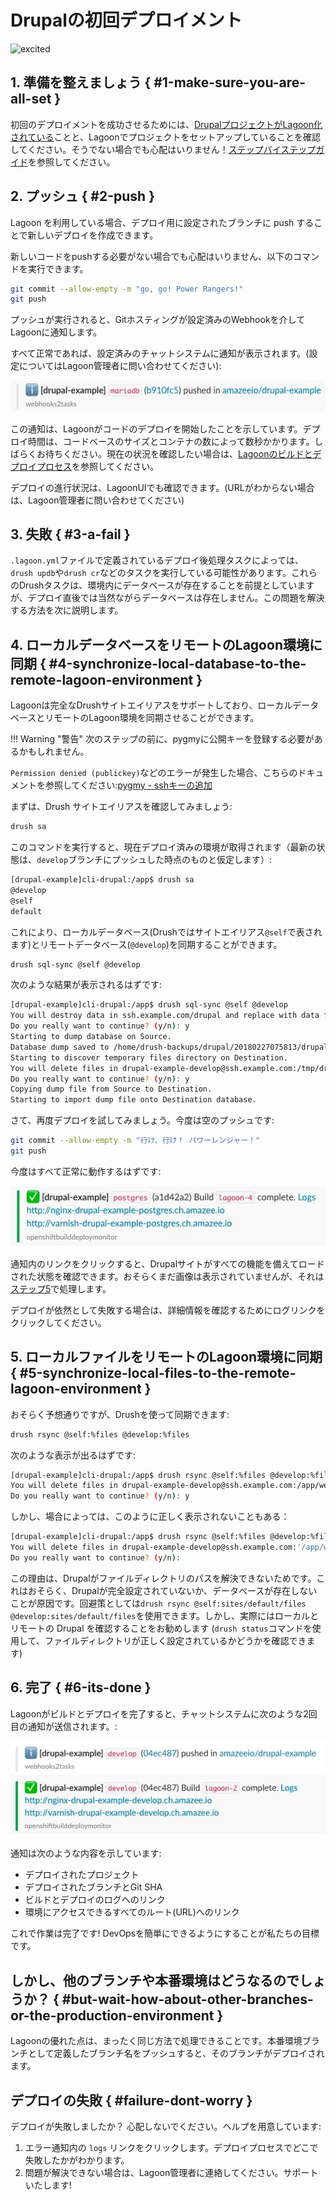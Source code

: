# Drupalの初回デプロイメント

![excited](https://i.giphy.com/media/7kVRZwYRwF1ok/giphy-downsized.gif)

## 1. 準備を整えましょう { #1-make-sure-you-are-all-set }

初回のデプロイメントを成功させるためには、[DrupalプロジェクトがLagoon化されている](../../using-lagoon-the-basics/setup-project.md)ことと、Lagoonでプロジェクトをセットアップしていることを確認してください。そうでない場合でも心配はいりません！[ステップバイステップガイド](./step-by-step-getting-drupal-ready-to-run-on-lagoon.md)を参照してください。

## 2. プッシュ { #2-push }

Lagoon を利用している場合、デプロイ用に設定されたブランチに push することで新しいデプロイを作成できます。

新しいコードをpushする必要がない場合でも心配はいりません、以下のコマンドを実行できます。

```bash title="Gitにpush"
git commit --allow-empty -m "go, go! Power Rangers!"
git push
```

プッシュが実行されると、Gitホスティングが設定済みのWebhookを介してLagoonに通知します。

すべて正常であれば、設定済みのチャットシステムに通知が表示されます。(設定についてはLagoon管理者に問い合わせてください):

![デプロイメント開始のSlack通知](../../images/first_deployment_slack_start.jpg)

この通知は、Lagoonがコードのデプロイを開始したことを示しています。デプロイ時間は、コードベースのサイズとコンテナの数によって数秒かかります。しばらくお待ちください。現在の状況を確認したい場合は、[Lagoonのビルドとデプロイプロセス](../../concepts-basics/build-and-deploy-process.md)を参照してください。

デプロイの進行状況は、LagoonUIでも確認できます。(URLがわからない場合は、Lagoon管理者に問い合わせてください)

## 3. 失敗 { #3-a-fail }

`.lagoon.yml`ファイルで定義されているデプロイ後処理タスクによっては、`drush updb`や`drush cr`などのタスクを実行している可能性があります。これらのDrushタスクは、環境内にデータベースが存在することを前提としていますが、デプロイ直後では当然ながらデータベースは存在しません。この問題を解決する方法を次に説明します。

## 4. ローカルデータベースをリモートのLagoon環境に同期 { #4-synchronize-local-database-to-the-remote-lagoon-environment }

Lagoonは完全なDrushサイトエイリアスをサポートしており、ローカルデータベースとリモートのLagoon環境を同期させることができます。

!!! Warning "警告"
    次のステップの前に、pygmyに公開キーを登録する必要があるかもしれません。

`Permission denied (publickey)`などのエラーが発生した場合、こちらのドキュメントを参照してください:[pygmy - sshキーの追加](https://pygmy.readthedocs.io/en/master/ssh_agent)

まずは、Drush サイトエイリアスを確認してみましょう:

```bash title="サイトエイリアスの取得"
drush sa
```

このコマンドを実行すると、現在デプロイ済みの環境が取得されます（最新の状態は、`develop`ブランチにプッシュした時点のものと仮定します）:

```bash title="返されたサイトエイリアス"
[drupal-example]cli-drupal:/app$ drush sa
@develop
@self
default
```

これにより、ローカルデータベース(Drushではサイトエイリアス`@self`で表されます)とリモートデータベース(`@develop`)を同期することができます。

```bash title="Drush sql-sync"
drush sql-sync @self @develop
```

次のような結果が表示されるはずです:

```bash title="Drush sql-syncの結果"
[drupal-example]cli-drupal:/app$ drush sql-sync @self @develop
You will destroy data in ssh.example.com/drupal and replace with data from drupal.
Do you really want to continue? (y/n): y
Starting to dump database on Source.                                                                              [ok]
Database dump saved to /home/drush-backups/drupal/20180227075813/drupal_20180227_075815.sql.gz               [success]
Starting to discover temporary files directory on Destination.                                                    [ok]
You will delete files in drupal-example-develop@ssh.example.com:/tmp/drupal_20180227_075815.sql.gz and replace with data from /home/drush-backups/drupal/20180227075813/drupal_20180227_075815.sql.gz
Do you really want to continue? (y/n): y
Copying dump file from Source to Destination.                                                                     [ok]
Starting to import dump file onto Destination database.
```

さて、再度デプロイを試してみましょう。今度は空のプッシュです:

```bash title="Git push"
git commit --allow-empty -m "行け、行け！ パワーレンジャー！"
git push
```

今度はすべて正常に動作するはずです:

![デプロイ成功！](../../images/first_deployment_slack_success.jpg)

通知内のリンクをクリックすると、Drupalサイトがすべての機能を備えてロードされた状態を確認できます。おそらくまだ画像は表示されていませんが、それは[ステップ5](#5-synchronize-local-files-to-the-remote-lagoon-environment)で処理します。

デプロイが依然として失敗する場合は、詳細情報を確認するためにログリンクをクリックしてください。

## 5. ローカルファイルをリモートのLagoon環境に同期 { #5-synchronize-local-files-to-the-remote-lagoon-environment }

おそらく予想通りですが、Drushを使って同期できます:

```bash title="Drush rsync"
drush rsync @self:%files @develop:%files
```

次のような表示が出るはずです:

```bash title="Drush rsync results"
[drupal-example]cli-drupal:/app$ drush rsync @self:%files @develop:%files
You will delete files in drupal-example-develop@ssh.example.com:/app/web/sites/default/files and replace with data from /app/web/sites/default/files/
Do you really want to continue? (y/n): y
```

しかし、場合によっては、このように正しく表示されないこともある：

```bash title="Drush rsync results"
[drupal-example]cli-drupal:/app$ drush rsync @self:%files @develop:%files
You will delete files in drupal-example-develop@ssh.example.com:'/app/web/%files' and replace with data from '/app/web/%files'/
Do you really want to continue? (y/n):
```

この理由は、Drupalがファイルディレクトリのパスを解決できないためです。これはおそらく、Drupalが完全設定されていないか、データベースが存在しないことが原因です。回避策としては`drush rsync @self:sites/default/files @develop:sites/default/files`を使用できます。しかし、実際にはローカルとリモートの Drupal を確認することをお勧めします (`drush status`コマンドを使用して、ファイルディレクトリが正しく設定されているかどうかを確認できます)

## 6. 完了 { #6-its-done }

Lagoonがビルドとデプロイを完了すると、チャットシステムに次のような2回目の通知が送信されます。:

![完全なデプロイメントのSlack通知。](../../images/first_deployment_slack_2nd_success.jpg)

通知は次のような内容を示しています:

* デプロイされたプロジェクト
* デプロイされたブランチとGit SHA
* ビルドとデプロイのログへのリンク
* 環境にアクセスできるすべてのルート(URL)へのリンク

これで作業は完了です! DevOpsを簡単にできるようにすることが私たちの目標です。

## しかし、他のブランチや本番環境はどうなるのでしょうか？ { #but-wait-how-about-other-branches-or-the-production-environment }

Lagoonの優れた点は、まったく同じ方法で処理できることです。本番環境ブランチとして定義したブランチ名をプッシュすると、そのブランチがデプロイされます。

## デプロイの失敗 { #failure-dont-worry }

デプロイが失敗しましたか？ 心配しないでください。ヘルプを用意しています:

1. エラー通知内の `logs` リンクをクリックします。デプロイプロセスでどこで失敗したかがわかります。
2. 問題が解決できない場合は、Lagoon管理者に連絡してください。サポートいたします!


